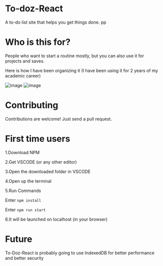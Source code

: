 # To-doz-React
A to-do list site that helps you get things done. pp
# Who is this for?
People who want to start a routine mostly, but you can also use it for projects and saves.

Here is how I have been organizing it (I have been using it for 2 years of my
academic career)

![image](https://github.com/ZarmDev/To-doz-React/assets/80705328/1a5a7cee-9ff4-464e-9157-c5eccb2163a4)
![image](https://github.com/ZarmDev/To-doz-React/assets/80705328/1e5ac036-16b3-4584-a080-ce00ff92d634)


# Contributing
Contributions are welcome! Just send a pull request.
# First time users
1.Download NPM

2.Get VSCODE (or any other editor)

3.Open the downloaded folder in VSCODE

4.Open up the terminal

5.Run Commands

Enter ``npm install``

Enter ``npm run start``

6.It will be launched on localhost (in your browser)
# Future
To-Doz-React is probably going to use IndexedDB for better performance and better security
